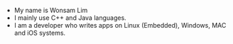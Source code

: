 - My name is Wonsam Lim
- I mainly use C++ and Java languages.
- I am a developer who writes apps on Linux (Embedded), Windows, MAC and iOS systems.
